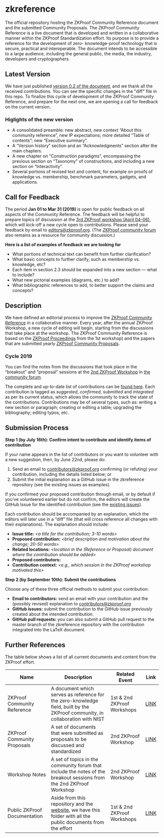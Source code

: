# zkreference
The official repository hosting the ZKProof Community Reference document and the submitted Community Proposals. The ZKProof Community Reference is a live document that is developed and written in a collaborative manner within the ZKProof Standardization effort. Its purpose is to provide a reference for the development of zero-
knowledge-proof technology that is secure, practical and interoperable. The document intends to be accessible to a large audience, including the general public, the media, the industry, developers and cryptographers.

## Latest Version
We have just published [version 0.2 of the document](zkproof.org/reference.pdf), and we thank all the received contributions. You can see the specific changes in the "diff" file in this repo. To finalize this cycle of development of the ZKProof Community Reference, and prepare for the next one, we are opening a call for feedback on the current version.

### Higlights of the new version

- A consolidated preamble: new abstract, new context “About this community reference”, new IP expectations; more detailed “Table of contents”; new “Executive summary”.
- A “Version history” section and an “Acknowledgments” section after the main chapters.
- A new chapter on “Construction paradigms”, encompassing the previous section on “Taxonomy” of constructions, and including a new section on “Interactivity”.
- Several portions of revised text and content, for example on proofs of knowledge vs. membership, benchmark parameters, gadgets, and applications.

## Call for Feedback 
  
The period **Jan 01 to Mar 31 (2019)** is open for public feedback on all aspects of the Community Reference. The feedback will be helpful to prepare topics of discussion at the [3rd ZKProof workshop (April 04–06)](zkproof.org/workshop3), which will kick-off a new cycle open to contributions. Please send your feedback by email to editors@zkproof.org. (The [ZKProof community forum](community.zkproof.org) also remains as a resource for community discussion.)

**Here is a list of examples of feedback we are looking for**

- What portions of technical text can benefit from further clarification?
- What basic concepts to further clarify, such as membership vs. knowledge, etc?
- Each item in section 2.3 should be expanded into a new section — what to include?
- What new pictorial examples (diagrams, etc.) to add?
- What bibliographic references to add, to better support the claims and concepts?

## Description

We have defined an editorial process to improve the [ZKProof Community Reference](https://zkproof.org/reference.pdf) in a collaborative manner. Every year, after the annual ZKProof Workshop, a new cycle of editing will begin, starting from the discussions that take place at the workshop. The ZKProof Community Reference is based on the [ZKProof Proceedings](https://zkproof.org/documents.html) from the 1st workshop) and the papers that are submitted yearly [ZKProof Community Proposals](https://github.com/zkpstandard/zkreference).

### Cycle 2019
You can find the notes from the discussions that took place in the “breakout” and “proposal” sessions at the [2nd ZKProof Workshop](https://zkproof.org/workshop2/main.html) in [the community forum](https://community.zkproof.org/t/2nd-zkproof-standards-workshop-in-berkeley-april-10-12/60/2?u=danib31).

The complete and up-to-date list of contributions can be [found here](https://docs.google.com/spreadsheets/d/1QSSrz9IgcTDtzvwuufLuz19hE0y1FWwtrzNPZ9jVDU0/edit?usp=sharing). Each contribution is tagged as _suggested_, _confirmed_, _submitted_ and _integrated_ as per its current status, which allows the community to track the state of the contributions. Contributions may be of several types, such as: writing a new section or paragraph; creating or editing a table; upgrading the bibliography; editing typos, etc.

## Submission Process

__Step 1 (by July 16th): Confirm intent to contribute and identify items of contribution__

If your name appears in the list of contributors or you want to volunteer with a new suggestion, then, by June 22nd, please do:

1. Send an email to contributors@zkproof.org confirming (or refuting) your contribution, including the details listed below; or
2. Submit the initial explanation as a GitHub issue in the zkreference repository (see the existing issues as examples).

If you confirmed your proposed contribution through email, or by default if you’ve volunteered earlier but do not confirm, the editors will create the GitHub Issue for the identified contribution (see the [existing issues](https://github.com/zkpstandard/zkreference/issues)).

Each contribution should be accompanied by an explanation, which the editors will later use in a “diff” file (that will cross reference all changes with their explanations). The explanation should include:

- __Issue title:__ _<a title for the contribution; 3-10 words>_
- __Proposed contribution:__ _<brief description and motivation about the change; 20-50 words>_
- __Related locations:__ _<location in the (Reference or Proposal) document where the contribution should be added>_
- __Proposed contributors:__ _<who is proposing to do something>_
- __Contribution context:__ _<e.g., which session in the ZKProof workshop motivated this>_

__Step 2 (by September 10th): Submit the contributions__

Choose any of these three official methods to submit your contribution:

- __Email to contributors:__ send an email with your contribution and the (possibly revised) explanation to contributors@zkproof.org
- __GitHub issues:__ submit the contribution to the GitHub issue previously created about the intended contribution.
- __GitHub pull requests:__ you can also submit a GitHub pull request to the master branch of the zkreference repository with the contribution integrated into the LaTeX document.


## Further References

The table below shows a list of all current documents and content from the ZKProof effort.

| Name | Description | Related Event | Link | 
|-------------|-------|------| ----|
| ZKProof Community Reference | A document which serves as reference for the zero-knowledge field, built by the ZKProof community, in collaboration with NIST | 1st & 2nd ZKProof Workshops | [LINK](https://zkproof.org/ZKProofCommunityReference.pdf) |
| ZKProof Community Proposals | A set of documents that were submitted as proposals to be discussed and standardized | 2nd ZKProof Workshop | [LINK](https://github.com/zkpstandard/zkreference) |
| Workshop Notes | A set of topics in the community forum that include the notes of the breakout sessions from the 2nd ZKProof Workshop | 2nd ZKProof Workshop | [LINK](https://community.zkproof.org/c/zkproof-2019) |
| Public ZKProof Documentation | Aside from this repository and the [website](https://ZKProof.org), we have this folder with all the public documents from the effort | 1st & 2nd ZKProof Workshops | [LINK](https://drive.google.com/drive/u/2/folders/1HWZYMH-6Mx8wcX8geium506L0KRxcgPe) |
